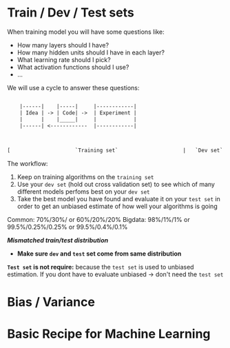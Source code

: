 # Train / Dev / Test sets

When training model you will have some questions like:
- How many layers should I have?
- How many hidden units should I have in each layer?
- What learning rate should I pick?
- What activation functions should I use?
- ...

We will use a cycle to answer these questions:

```txt

    |------|    |-----|     |------------|
    | Idea | -> | Code| ->  | Experiment |
    |      |    |_____|     |            |
    |------| <------------  |------------|
            

```


```txt

[                     `Training set`                     |   `Dev set`   |   `Test set`   ]
```

The workflow:
1. Keep on training algorithms on the `training set`
2. Use your `dev set` (hold out cross validation set) to see which of many different models perfoms best on your `dev set `
3. Take the best model you have found and evaluate it on your `test set` in order to get an unbiased estimate of how well your algorithms is going

Common: 70%/30%/ or 60%/20%/20%
Bigdata: 98%/1%/1% or 99.5%/0.25%/0.25% or 99.5%/0.4%/0.1%

***Mismatched train/test distribution***
- **Make sure `dev` and `test` set come from same distribution** 

**`Test set` is not require:** because the `test set` is used to unbiased estimation. If you dont have to evaluate unbiased -> don't need the `test set`


# Bias / Variance

# Basic Recipe for Machine Learning
